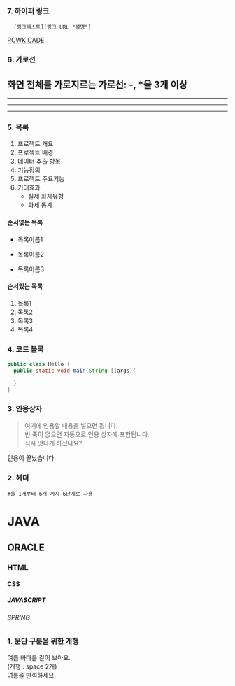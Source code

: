 
### 7. 하이퍼 링크
```
  [링크텍스트](링크 URL "설명")
```

[PCWK CADE](https://cafe.daum.net/pcwk "수업자료 LINK")


### 6. 가로선
화면 전체를 가로지르는 가로선: -, *을 3개 이상
---
***
----
****

### 5. 목록
1. 프로젝트 개요
2. 프로젝트 배경
3. 데이터 추출 항목
4. 기능정의
5. 프로젝트 주요기능
6. 기대효과
   - 실제 화재유형
   + 화제 통계


#### 순서없는 목록
* 목록이름1
- 목록이름2
+ 목록이름3

#### 순서있는 목록
1. 목록1
1. 목록2
1. 목록3
1. 목록4

### 4. 코드 블록
```JAVA
public class Hello {
  public static void main(String []args){

  }
}
```

### 3. 인용상자
>여기에 인용할 내용을 넣으면 됩니다.  
>빈 죽이 없으면 자동으로 인용 상자에 포합됩니다.  
식사 맛나게 하셨나요?

인용이 끝났습니다.

### 2. 헤더
``` #을 1개부터 6개 까지 6단계로 사용 ```
# JAVA
## ORACLE
### HTML
#### CSS
##### JAVASCRIPT
###### SPRING

### 1. 문단 구분을 위한 개행
여름 바다를 걸어 보아요.  
(개행 : space 2개)  
여름을 만끽하세요.

